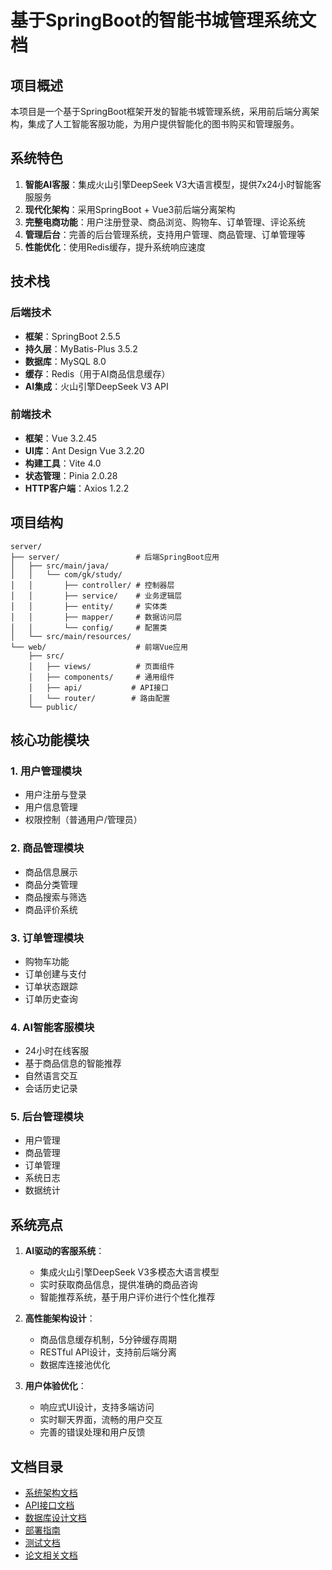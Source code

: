 # 基于SpringBoot的智能书城管理系统文档

## 项目概述

本项目是一个基于SpringBoot框架开发的智能书城管理系统，采用前后端分离架构，集成了人工智能客服功能，为用户提供智能化的图书购买和管理服务。

## 系统特色

1. **智能AI客服**：集成火山引擎DeepSeek V3大语言模型，提供7x24小时智能客服服务
2. **现代化架构**：采用SpringBoot + Vue3前后端分离架构
3. **完整电商功能**：用户注册登录、商品浏览、购物车、订单管理、评论系统
4. **管理后台**：完善的后台管理系统，支持用户管理、商品管理、订单管理等
5. **性能优化**：使用Redis缓存，提升系统响应速度

## 技术栈

### 后端技术
- **框架**：SpringBoot 2.5.5
- **持久层**：MyBatis-Plus 3.5.2
- **数据库**：MySQL 8.0
- **缓存**：Redis（用于AI商品信息缓存）
- **AI集成**：火山引擎DeepSeek V3 API

### 前端技术
- **框架**：Vue 3.2.45
- **UI库**：Ant Design Vue 3.2.20
- **构建工具**：Vite 4.0
- **状态管理**：Pinia 2.0.28
- **HTTP客户端**：Axios 1.2.2

## 项目结构

```
server/
├── server/                 # 后端SpringBoot应用
│   ├── src/main/java/
│   │   └── com/gk/study/
│   │       ├── controller/ # 控制器层
│   │       ├── service/    # 业务逻辑层
│   │       ├── entity/     # 实体类
│   │       ├── mapper/     # 数据访问层
│   │       └── config/     # 配置类
│   └── src/main/resources/
└── web/                    # 前端Vue应用
    ├── src/
    │   ├── views/          # 页面组件
    │   ├── components/     # 通用组件
    │   ├── api/           # API接口
    │   └── router/        # 路由配置
    └── public/
```

## 核心功能模块

### 1. 用户管理模块
- 用户注册与登录
- 用户信息管理
- 权限控制（普通用户/管理员）

### 2. 商品管理模块
- 商品信息展示
- 商品分类管理
- 商品搜索与筛选
- 商品评价系统

### 3. 订单管理模块
- 购物车功能
- 订单创建与支付
- 订单状态跟踪
- 订单历史查询

### 4. AI智能客服模块
- 24小时在线客服
- 基于商品信息的智能推荐
- 自然语言交互
- 会话历史记录

### 5. 后台管理模块
- 用户管理
- 商品管理
- 订单管理
- 系统日志
- 数据统计

## 系统亮点

1. **AI驱动的客服系统**：
   - 集成火山引擎DeepSeek V3多模态大语言模型
   - 实时获取商品信息，提供准确的商品咨询
   - 智能推荐系统，基于用户评价进行个性化推荐

2. **高性能架构设计**：
   - 商品信息缓存机制，5分钟缓存周期
   - RESTful API设计，支持前后端分离
   - 数据库连接池优化

3. **用户体验优化**：
   - 响应式UI设计，支持多端访问
   - 实时聊天界面，流畅的用户交互
   - 完善的错误处理和用户反馈

## 文档目录

- [系统架构文档](./architecture/)
- [API接口文档](./api/)
- [数据库设计文档](./database/)
- [部署指南](./deployment/)
- [测试文档](./testing/)
- [论文相关文档](./thesis/)